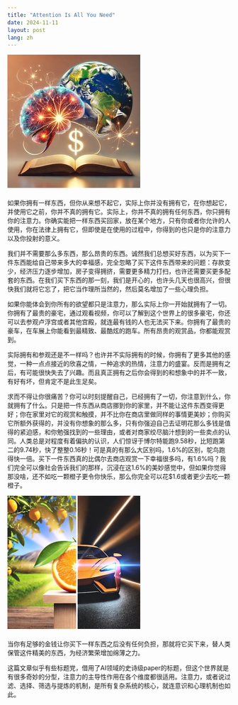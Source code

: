 ```yaml
---
title: "Attention Is All You Need"
date: 2024-11-11
layout: post
lang: zh
---
```


<div style="margin-bottom: 20px">
  <img src="/assets/2024-11-11-attention/attention.jpg" class="centered-image" />
</div>

<meta property="og:image" content="https://junbo.li/assets/2024-11-11-attention/attention.jpg">

如果你拥有一样东西，但你从来想不起它，实际上你并没有拥有它，在你想起它，并使用它之前，你并不真的拥有它。实际上，你并不真的拥有任何东西，你只拥有你的注意力。你确实能把一样东西买回家，放在某个地方，只有你或者你允许的人使用，你在法律上拥有它，但即使是在使用的过程中，你得到的也只是你的注意力以及你投射的意义。

我们并不需要那么多东西，那么昂贵的东西。诚然我们总想买好东西，以为买下一件东西能给自己带来多大的幸福感，完全忽略了买下这件东西带来的问题：存款变少，经济压力逐步增加，房子变得拥挤，需要更多精力打扫，也许还需要买更多配套的东西。在我们买下东西的那一刻，我们是开心的，也许头几天也很高兴，但很快我们就将它忘了，把它当作理所当然的，然后莫名增加了一些心理负担。

如果你能体会到你所有的欲望都只是注意力，那么实际上你一开始就拥有了一切。你拥有了最贵的豪宅，通过观看视频，你可以了解到这个世界上的很多豪宅，你还可以去参观卢浮宫或者其他宫殿，就连最有钱的人也无法买下来。你拥有了最贵的豪车，在车展上你能看到最精致、最酷炫的跑车。所有昂贵的观赏品，你都能观赏到。

实际拥有和参观还是不一样吗？也许并不实际拥有的时候，你拥有了更多其他的感觉，一种一点点接近的欣喜之情，一种追求的热情，注意力的盛宴。反而是拥有之后，有可能很快失去了兴趣。而且真正拥有之后你会得到的和想象中的并不一致，有好有坏，但肯定不是此生足矣。

求而不得让你很痛苦？你可以时刻提醒自己，已经拥有了一切，你注意到什么，你就拥有了什么。只是把一件东西从商店挪到你的家里，并不能让这件东西变得更好；你在家里对它的观赏和触摸，并不比你在商店里做同样的事情更美妙；你购买它所额外获得的，并没有你想象的那么多，只有你强迫自己去证明花那么多钱是值得的紧迫感，和你勉强找到的一些理由，或者对商家绞尽脑汁想到的一些卖点的认同。人类总是对程度有着偏执的认识，人们惊讶于博尔特能跑9.58秒，比短跑第二的9.74秒，快了整整0.16秒！可是真的有那么大区别吗，1.6%的区别，鸵鸟跑得快一倍。买下一件东西真的比偶尔去商店观赏一下幸福很多吗，有1.6%吗？我们完全可以像社会告诉我们的那样，沉浸在这1.6%的美妙感觉中，但如果你觉得那没啥，还不如吃一颗橙子更令你快乐，那么你完全可以花$1.6或者更少去吃一颗橙子。

<div style="margin-bottom: 20px">
  <img src="/assets/2024-11-11-attention/orange-car.jpg" class="centered-image" />
</div>

当你有足够的金钱让你买下一样东西之后没有任何负担，那就将它买下来，替人类保管这件精美的东西，为经济繁荣增加绵薄之力。

这篇文章似乎有些标题党，借用了AI领域的史诗级paper的标题，但这个世界就是有很多奇妙的分型，注意力的主导性作用在各个维度都很适用。注意力，或者说过滤、选择、筛选与提炼的机制，是所有复杂系统的核心，就连意识和心理机制也如此。